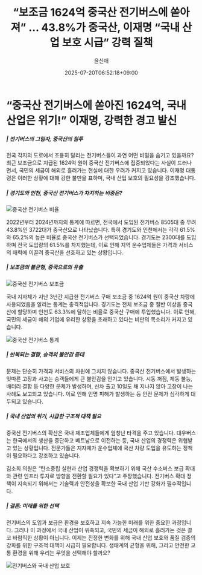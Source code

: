 ﻿---
title: "“보조금 1624억 중국산 전기버스에 쏟아져” … 43.8%가 중국산, 이재명 “국내 산업 보호 시급” 강력 질책"
description: "## 경기도·인천서 10대 중 6대는 중국산 전기버스 보조금 1624억, 중국으로 흘러 잇따른 고장·사고에 승객 불안 커져 ..."
date: 2025-07-20T06:52:18+09:00
author: "윤신애"
categories: ["automotive"]
tags: ["뉴스", "이슈", "보조금", "사고", "이재명", "전기버스", "중국", "국내산업보호", "전기차정책"]
hash: ed146dfd
source_url: "https://www.reportera.co.kr/news/electric-bus-subsidy-of-162-4-billion-won-to-china/"
url: "/automotive/bojogeum-1624eog-junggugsan-jeongibeoseue/"
images: ["https://imagedelivery.net/BhPWbivJAhTvor9c-8lV2w/b912b977-5347-48a3-b3c8-d11d998a8600/public", "https://imagedelivery.net/BhPWbivJAhTvor9c-8lV2w/8675ff96-270d-415c-f36d-c298db926000/public", "https://imagedelivery.net/BhPWbivJAhTvor9c-8lV2w/50490b37-5f4e-4e3e-4c3b-1a896f17d600/public", "https://imagedelivery.net/BhPWbivJAhTvor9c-8lV2w/1cd29485-b091-469b-f441-e46352260d00/public"]
thumbnail: "https://imagedelivery.net/BhPWbivJAhTvor9c-8lV2w/b912b977-5347-48a3-b3c8-d11d998a8600/public"
image: "https://imagedelivery.net/BhPWbivJAhTvor9c-8lV2w/b912b977-5347-48a3-b3c8-d11d998a8600/public"
featured_image: "https://imagedelivery.net/BhPWbivJAhTvor9c-8lV2w/b912b977-5347-48a3-b3c8-d11d998a8600/public"
image_width: 1200
image_height: 630
slug: "bojogeum-1624eog-junggugsan-jeongibeoseue"
type: "post"
layout: "single"
news_keywords: "뉴스, 이슈, 보조금, 사고, 이재명"
robots: "index, follow"
draft: false
---

# “중국산 전기버스에 쏟아진 1624억, 국내 산업은 위기!” 이재명, 강력한 경고 발신

##### | 전기버스의 그림자, 중국산의 침투

전국 각지의 도로에서 조용히 달리는 전기버스들이 과연 어떤 비밀을 숨기고 있을까요? 최근 보조금으로 지급된 1624억 원이 중국산 전기버스에 집중되었다는 사실이 드러나면서, 국민의 세금이 해외로 흘러가는 현실에 대한 우려가 커지고 있습니다. 이재명 대통령은 이러한 상황에 대해 강한 불만을 표하며, 국내 산업 보호의 필요성을 강조했습니다.

##### | 경기도와 인천, 중국산 전기버스가 차지하는 비중은?


![중국산 전기버스 비율](https://imagedelivery.net/BhPWbivJAhTvor9c-8lV2w/1cd29485-b091-469b-f441-e46352260d00/public)


2022년부터 2024년까지의 통계에 따르면, 전국에서 도입된 전기버스 8505대 중 무려 43.8%인 3722대가 중국산으로 나타났습니다. 특히 경기도와 인천에서는 각각 61.5%와 65.2%의 높은 비율로 중국산 전기버스가 선택되었습니다. 경기도는 2300대를 도입하며 전국 도입량의 61.5%를 차지했는데, 이로 인해 지역 운수업체들은 가격과 서비스의 매력에 이끌려 중국산을 선호하고 있는 상황입니다.

##### | 보조금의 불균형, 중국으로의 유출


![중국산 전기버스 보조금](https://imagedelivery.net/BhPWbivJAhTvor9c-8lV2w/50490b37-5f4e-4e3e-4c3b-1a896f17d600/public)


국내 지자체가 지난 3년간 지급한 전기버스 구매 보조금 중 1624억 원이 중국산 차량에 사용되었음을 알리는 통계는 충격적입니다. 경기도는 전체 보조금 중 절반 이상을 중국산에 할당하며 인천도 63.3%에 달하는 비율로 중국산 구매에 투입했습니다. 이로 인해, 국민의 세금이 해외 기업에 유리한 상황을 초래하고 있다는 비판의 목소리가 커지고 있습니다.


![중국산 전기버스 통계](https://imagedelivery.net/BhPWbivJAhTvor9c-8lV2w/8675ff96-270d-415c-f36d-c298db926000/public)


##### | 반복되는 결함, 승객의 불안감 증대

문제는 단순히 가격과 서비스의 차원에 그치지 않습니다. 중국산 전기버스에서 발생하는 잇따른 고장과 사고는 승객들에게 큰 불안감을 안기고 있습니다. 시동 꺼짐, 제동 불능, 배터리 결함 등 다양한 문제가 발생하며, 신차 출고 10일도 채 지나지 않아 고장이 나는 사례도 보고되고 있습니다. 이로 인해 인명 피해가 발생하는 등 안전 문제가 심각하게 대두되고 있습니다.

##### | 국내 산업의 위기, 시급한 구조적 대책 필요

중국산 전기버스의 확산은 국내 제조업체들에게 엄청난 타격을 주고 있습니다. 대우버스는 한국에서의 생산을 중단하고 베트남으로 이전하는 등, 국내 산업의 경쟁력은 위협받고 있는 상황입니다. 전문가들은 지자체가 운수업체에 국산 차량 도입을 유도하는 정책이 필요하다고 강조하고 있습니다.

김소희 의원은 “탄소중립 실현과 산업 경쟁력을 확보하기 위해 국산 수소버스 보급 확대와 관련 인프라 투자로 방향을 전환할 필요가 있다”고 주장했습니다. 전기버스 확대 정책이 지속되기 위해서는 기술력과 안전성을 확보한 국내 산업 기반 강화가 필수적입니다.

##### | 결론: 미래를 위한 선택

전기버스의 도입과 보급은 환경을 보호하고 지속 가능한 미래를 위한 중요한 과정입니다. 그러나 이 과정에서 국내 산업이 위축되고, 국민의 세금이 해외로 흘러가는 것은 결코 바람직한 상황이 아닙니다. 이제는 진정한 변화를 위해 국내 산업 보호와 품질 검증의 강화를 위한 구조적 대책이 시급히 필요합니다. 생태계의 균형을 위해, 그리고 안전한 교통 환경을 위해 우리는 무엇을 선택해야 할까요?


![전기버스와 국내 산업 보호](https://imagedelivery.net/BhPWbivJAhTvor9c-8lV2w/b912b977-5347-48a3-b3c8-d11d998a8600/public)


